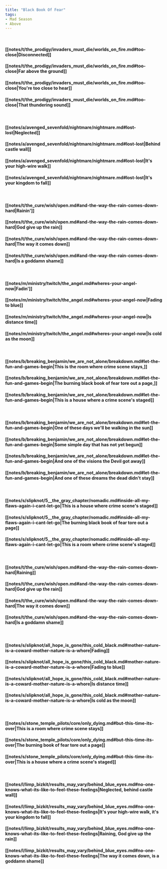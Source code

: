 ```yaml
---
title: "Black Book Of Fear"
tags:
- Mad Season
- Above
---
```

&nbsp;
#### [[notes/t/the_prodigy/invaders_must_die/worlds_on_fire.md#too-close|Disconnected]]
#### [[notes/t/the_prodigy/invaders_must_die/worlds_on_fire.md#too-close|Far above the ground]]
#### [[notes/t/the_prodigy/invaders_must_die/worlds_on_fire.md#too-close|You're too close to hear]]
#### [[notes/t/the_prodigy/invaders_must_die/worlds_on_fire.md#too-close|That thundering sound]]
&nbsp;
#### [[notes/a/avenged_sevenfold/nightmare/nightmare.md#lost-lost|Neglected]]
#### [[notes/a/avenged_sevenfold/nightmare/nightmare.md#lost-lost|Behind castle wall]]
#### [[notes/a/avenged_sevenfold/nightmare/nightmare.md#lost-lost|It's your high-wire walk]]
#### [[notes/a/avenged_sevenfold/nightmare/nightmare.md#lost-lost|It's your kingdom to fall]]
&nbsp;
#### [[notes/t/the_cure/wish/open.md#and-the-way-the-rain-comes-down-hard|Rainin']]
#### [[notes/t/the_cure/wish/open.md#and-the-way-the-rain-comes-down-hard|God give up the rain]]
#### [[notes/t/the_cure/wish/open.md#and-the-way-the-rain-comes-down-hard|The way it comes down]]
#### [[notes/t/the_cure/wish/open.md#and-the-way-the-rain-comes-down-hard|Is a goddamn shame]]
&nbsp;
#### [[notes/m/ministry/twitch/the_angel.md#wheres-your-angel-now|Fadin']]
#### [[notes/m/ministry/twitch/the_angel.md#wheres-your-angel-now|Fading to blue]]
#### [[notes/m/ministry/twitch/the_angel.md#wheres-your-angel-now|Is distance time]]
#### [[notes/m/ministry/twitch/the_angel.md#wheres-your-angel-now|Is cold as the moon]]
&nbsp;
#### [[notes/b/breaking_benjamin/we_are_not_alone/breakdown.md#let-the-fun-and-games-begin|This is the room where crime scene stays,]]
#### [[notes/b/breaking_benjamin/we_are_not_alone/breakdown.md#let-the-fun-and-games-begin|The burning black book of fear tore out a page,]]
#### [[notes/b/breaking_benjamin/we_are_not_alone/breakdown.md#let-the-fun-and-games-begin|This is a house where a crime scene's staged]]
&nbsp;
#### [[notes/b/breaking_benjamin/we_are_not_alone/breakdown.md#let-the-fun-and-games-begin|One of these days we'll be walking in the sun]]
#### [[notes/b/breaking_benjamin/we_are_not_alone/breakdown.md#let-the-fun-and-games-begin|Some simple day that has not yet begun]]
#### [[notes/b/breaking_benjamin/we_are_not_alone/breakdown.md#let-the-fun-and-games-begin|And one of the visions the Devil got away]]
#### [[notes/b/breaking_benjamin/we_are_not_alone/breakdown.md#let-the-fun-and-games-begin|And one of these dreams the dead didn't stay]]
&nbsp;
#### [[notes/s/slipknot/5__the_gray_chapter/nomadic.md#inside-all-my-flaws-again-i-cant-let-go|This is a house where crime scene's staged]]
#### [[notes/s/slipknot/5__the_gray_chapter/nomadic.md#inside-all-my-flaws-again-i-cant-let-go|The burning black book of fear tore out a page]]
#### [[notes/s/slipknot/5__the_gray_chapter/nomadic.md#inside-all-my-flaws-again-i-cant-let-go|This is a room where crime scene's staged]]
&nbsp;
#### [[notes/t/the_cure/wish/open.md#and-the-way-the-rain-comes-down-hard|Raining]]
#### [[notes/t/the_cure/wish/open.md#and-the-way-the-rain-comes-down-hard|God give up the rain]]
#### [[notes/t/the_cure/wish/open.md#and-the-way-the-rain-comes-down-hard|The way it comes down]]
#### [[notes/t/the_cure/wish/open.md#and-the-way-the-rain-comes-down-hard|Is a goddamn shame]]
&nbsp;
#### [[notes/s/slipknot/all_hope_is_gone/this_cold_black.md#mother-nature-is-a-coward-mother-nature-is-a-whore|Fading]]
#### [[notes/s/slipknot/all_hope_is_gone/this_cold_black.md#mother-nature-is-a-coward-mother-nature-is-a-whore|Fading to blue]]
#### [[notes/s/slipknot/all_hope_is_gone/this_cold_black.md#mother-nature-is-a-coward-mother-nature-is-a-whore|Is distance time]]
#### [[notes/s/slipknot/all_hope_is_gone/this_cold_black.md#mother-nature-is-a-coward-mother-nature-is-a-whore|Is cold as the moon]]
&nbsp;
#### [[notes/s/stone_temple_pilots/core/only_dying.md#but-this-time-its-over|This is a room where crime scene stays]]
#### [[notes/s/stone_temple_pilots/core/only_dying.md#but-this-time-its-over|The burning book of fear tore out a page]]
#### [[notes/s/stone_temple_pilots/core/only_dying.md#but-this-time-its-over|This is a house where a crime scene's staged]]
&nbsp;
#### [[notes/l/limp_bizkit/results_may_vary/behind_blue_eyes.md#no-one-knows-what-its-like-to-feel-these-feelings|Neglected, behind castle wall]]
#### [[notes/l/limp_bizkit/results_may_vary/behind_blue_eyes.md#no-one-knows-what-its-like-to-feel-these-feelings|It's your high-wire walk, it's your kingdom to fall]]
#### [[notes/l/limp_bizkit/results_may_vary/behind_blue_eyes.md#no-one-knows-what-its-like-to-feel-these-feelings|Raining, God give up the rain]]
#### [[notes/l/limp_bizkit/results_may_vary/behind_blue_eyes.md#no-one-knows-what-its-like-to-feel-these-feelings|The way it comes down, is a goddamn shame]]
